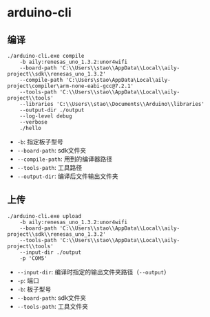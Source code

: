 # arduino-cli

## 编译

```
./arduino-cli.exe compile 
    -b aily:renesas_uno_1.3.2:unor4wifi 
    --board-path 'C:\\Users\\stao\\AppData\\Local\\aily-project\\sdk\\renesas_uno_1.3.2' 
    --compile-path 'C:\Users\stao\AppData\Local\aily-project\compiler\arm-none-eabi-gcc@7.2.1'
    --tools-path 'C:\\Users\\stao\\AppData\\Local\\aily-project\\tools' 
    --libraries 'C:\\Users\\stao\\Documents\\Arduino\\libraries'
    --output-dir ./output 
    --log-level debug 
    --verbose 
    ./hello
```

- `-b`: 指定板子型号
- `--board-path`: sdk文件夹
- `--compile-path`: 用到的编译器路径
- `--tools-path`: 工具路径
- `--output-dir`: 编译后文件输出文件夹

## 上传

```
./arduino-cli.exe upload 
    -b aily:renesas_uno_1.3.2:unor4wifi 
    --board-path 'C:\\Users\\stao\\AppData\\Local\\aily-project\\sdk\\renesas_uno_1.3.2' 
    --tools-path 'C:\\Users\\stao\\AppData\\Local\\aily-project\\tools' 
    --input-dir ./output 
    -p 'COM5'
```

- `--input-dir`: 编译时指定的输出文件夹路径（`--output`）
- `-p`: 端口
- `-b`: 板子型号
- `--board-path`: sdk文件夹
- `--tools-path`: 工具文件夹
